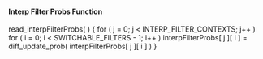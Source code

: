 #### Interp Filter Probs Function

<div class="syntax">
read_interpFilterProbs( ) {
    for ( j = 0; j < INTERP_FILTER_CONTEXTS;  j++ )
        for ( i = 0; i < SWITCHABLE_FILTERS - 1; i++ )
            interpFilterProbs[ j ][ i ] = diff_update_prob( interpFilterProbs[ j ][ i ] )
}

</div>
